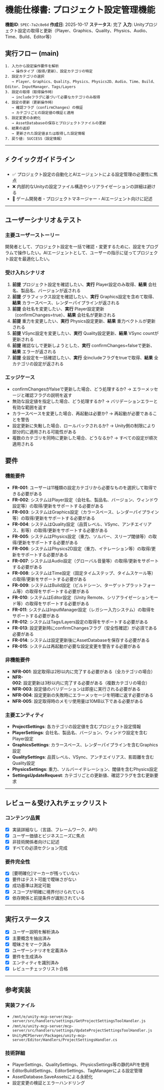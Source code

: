 # 機能仕様書: プロジェクト設定管理機能

**機能ID**: `SPEC-7a2c8e6d`
**作成日**: 2025-10-17
**ステータス**: 完了
**入力**: Unityプロジェクト設定の取得と更新（Player、Graphics、Quality、Physics、Audio、Time、Build、Editor等）

## 実行フロー (main)
```
1. 入力から設定操作要件を解析
   → 操作タイプ（取得/更新）、設定カテゴリの特定
2. 設定カテゴリの選択
   → Player、Graphics、Quality、Physics、Physics2D、Audio、Time、Build、Editor、InputManager、Tags/Layers
3. 設定の取得（取得操作時）
   → includeフラグに基づいて必要なカテゴリのみ取得
4. 設定の更新（更新操作時）
   → 確認フラグ（confirmChanges）の検証
   → カテゴリごとの設定値の検証と適用
5. 設定変更の永続化
   → AssetDatabaseの保存とプロジェクトファイルの更新
6. 結果の返却
   → 更新された設定値または取得した設定情報
7. 戻り値: SUCCESS（設定情報）
```

---

## ⚡ クイックガイドライン
- ✅ プロジェクト設定の自動化とAIエージェントによる設定管理の必要性に焦点
- ❌ 内部的なUnityの設定ファイル構造やシリアライゼーションの詳細は避ける
- 👥 ゲーム開発者・プロジェクトマネージャー・AIエージェント向けに記述

---

## ユーザーシナリオ＆テスト

### 主要ユーザーストーリー
開発者として、プロジェクト設定を一括で確認・変更するために、設定をプログラムで操作したい。AIエージェントとして、ユーザーの指示に従ってプロジェクト設定を最適化したい。

### 受け入れシナリオ
1. **前提** プロジェクト設定を確認したい、**実行** Player設定のみ取得、**結果** 会社名、製品名、バージョンが返される
2. **前提** グラフィックス設定を確認したい、**実行** Graphics設定を含めて取得、**結果** カラースペース、レンダーパイプラインが返される
3. **前提** 会社名を変更したい、**実行** Player設定更新（confirmChanges=true）、**結果** 会社名が更新される
4. **前提** 重力を変更したい、**実行** Physics設定更新、**結果** 重力ベクトルが更新される
5. **前提** VSync設定を変更したい、**実行** Quality設定更新、**結果** VSync countが更新される
6. **前提** 確認なしで更新しようとした、**実行** confirmChanges=falseで更新、**結果** エラーが返される
7. **前提** 全設定を一括確認したい、**実行** 全includeフラグをtrueで取得、**結果** 全カテゴリの設定が返される

### エッジケース
- confirmChangesがfalseで更新した場合、どう処理するか? → エラーメッセージと確認フラグの説明を返す
- 無効な設定値を指定した場合、どう処理するか? → バリデーションエラーと有効な範囲を返す
- カラースペースを変更した場合、再起動は必要か? → 再起動が必要であることを警告
- 設定更新に失敤した場合、ロールバックされるか? → Unity側の制限により部分的に適用される可能性がある
- 複数のカテゴリを同時に更新した場合、どうなるか? → すべての設定が順次適用される

## 要件

### 機能要件
- **FR-001**: ユーザーは11種類の設定カテゴリから必要なものを選択して取得できる必要がある
- **FR-002**: システムはPlayer設定（会社名、製品名、バージョン、ウィンドウ設定等）の取得/更新をサポートする必要がある
- **FR-003**: システムはGraphics設定（カラースペース、レンダーパイプライン等）の取得/更新をサポートする必要がある
- **FR-004**: システムはQuality設定（品質レベル、VSync、アンチエイリアス、影等）の取得/更新をサポートする必要がある
- **FR-005**: システムはPhysics設定（重力、ソルバー、スリープ閾値等）の取得/更新をサポートする必要がある
- **FR-006**: システムはPhysics2D設定（重力、イテレーション等）の取得/更新をサポートする必要がある
- **FR-007**: システムはAudio設定（グローバル音量等）の取得/更新をサポートする必要がある
- **FR-008**: システムはTime設定（固定タイムステップ、タイムスケール等）の取得/更新をサポートする必要がある
- **FR-009**: システムはBuild設定（ビルドシーン、ターゲットプラットフォーム等）の取得をサポートする必要がある
- **FR-010**: システムはEditor設定（Unity Remote、シリアライゼーションモード等）の取得をサポートする必要がある
- **FR-011**: システムはInputManager設定（レガシー入力システム）の取得をサポートする必要がある
- **FR-012**: システムはTags/Layers設定の取得をサポートする必要がある
- **FR-013**: 設定更新時にconfirmChangesフラグ（安全性確認）が必須である必要がある
- **FR-014**: システムは設定更新後にAssetDatabaseを保存する必要がある
- **FR-015**: システムは再起動が必要な設定変更を警告する必要がある

### 非機能要件
- **NFR-001**: 設定取得は2秒以内に完了する必要がある（全カテゴリの場合）
- **NFR-002**: 設定更新は3秒以内に完了する必要がある（複数カテゴリの場合）
- **NFR-003**: 設定値のバリデーションは即座に実行される必要がある
- **NFR-004**: 設定更新の失敗時にエラーメッセージを明確に返す必要がある
- **NFR-005**: 設定取得時のメモリ使用量は10MB以下である必要がある

### 主要エンティティ
- **ProjectSettings**: 各カテゴリの設定値を含むプロジェクト設定情報
- **PlayerSettings**: 会社名、製品名、バージョン、ウィンドウ設定を含むPlayer設定
- **GraphicsSettings**: カラースペース、レンダーパイプラインを含むGraphics設定
- **QualitySettings**: 品質レベル、VSync、アンチエイリアス、影距離を含むQuality設定
- **PhysicsSettings**: 重力、ソルバーイテレーション、閾値を含むPhysics設定
- **SettingsUpdateRequest**: カテゴリごとの更新値、確認フラグを含む更新要求

---

## レビュー＆受け入れチェックリスト

### コンテンツ品質
- [x] 実装詳細なし（言語、フレームワーク、API）
- [x] ユーザー価値とビジネスニーズに焦点
- [x] 非技術関係者向けに記述
- [x] すべての必須セクション完成

### 要件完全性
- [x] [要明確化]マーカーが残っていない
- [x] 要件はテスト可能で曖昧さがない
- [x] 成功基準は測定可能
- [x] スコープが明確に境界付けられている
- [x] 依存関係と前提条件が識別されている

---

## 実行ステータス

- [x] ユーザー説明を解析済み
- [x] 主要概念を抽出済み
- [x] 曖昧さをマーク済み
- [x] ユーザーシナリオを定義済み
- [x] 要件を生成済み
- [x] エンティティを識別済み
- [x] レビューチェックリスト合格

---

## 参考実装

### 実装ファイル
- `/mnt/e/unity-mcp-server/mcp-server/src/handlers/settings/GetProjectSettingsToolHandler.js`
- `/mnt/e/unity-mcp-server/mcp-server/src/handlers/settings/UpdateProjectSettingsToolHandler.js`
- `UnityMCPServer/Packages/unity-mcp-server/Editor/Handlers/ProjectSettingsHandler.cs`

### 技術詳細
- PlayerSettings、QualitySettings、PhysicsSettings等の静的APIを使用
- EditorBuildSettings、EditorSettings、TagManagerによる設定管理
- AssetDatabase.SaveAssetsによる永続化
- 設定変更の検証とエラーハンドリング
